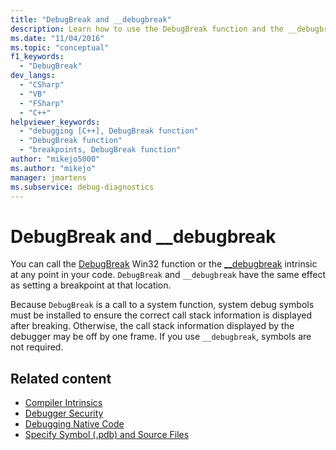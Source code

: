 ```yaml
---
title: "DebugBreak and __debugbreak"
description: Learn how to use the DebugBreak function and the __debugbreak intrinsic to cause your program to break, just as though a breakpoint were set. 
ms.date: "11/04/2016"
ms.topic: "conceptual"
f1_keywords:
  - "DebugBreak"
dev_langs:
  - "CSharp"
  - "VB"
  - "FSharp"
  - "C++"
helpviewer_keywords:
  - "debugging [C++], DebugBreak function"
  - "DebugBreak function"
  - "breakpoints, DebugBreak function"
author: "mikejo5000"
ms.author: "mikejo"
manager: jmartens
ms.subservice: debug-diagnostics
---
```

# DebugBreak and __debugbreak

You can call the [DebugBreak](/windows/win32/api/debugapi/nf-debugapi-debugbreak) Win32 function or the [__debugbreak](/cpp/intrinsics/debugbreak) intrinsic at any point in your code. `DebugBreak` and `__debugbreak` have the same effect as setting a breakpoint at that location.

 Because `DebugBreak` is a call to a system function, system debug symbols must be installed to ensure the correct call stack information is displayed after breaking. Otherwise, the call stack information displayed by the debugger may be off by one frame. If you use `__debugbreak`, symbols are not required.

## Related content
- [Compiler Intrinsics](/cpp/intrinsics/compiler-intrinsics)
- [Debugger Security](../debugger/debugger-security.md)
- [Debugging Native Code](../debugger/debugging-native-code.md)
- [Specify Symbol (.pdb) and Source Files](../debugger/specify-symbol-dot-pdb-and-source-files-in-the-visual-studio-debugger.md)
